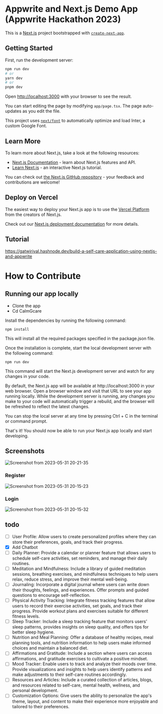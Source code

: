 # Appwrite and Next.js Demo App (Appwrite Hackathon 2023)

This is a [Next.js](https://nextjs.org/) project bootstrapped with [`create-next-app`](https://github.com/vercel/next.js/tree/canary/packages/create-next-app).

## Getting Started

First, run the development server:

```bash
npm run dev
# or
yarn dev
# or
pnpm dev
```

Open [http://localhost:3000](http://localhost:3000) with your browser to see the result.

You can start editing the page by modifying `app/page.tsx`. The page auto-updates as you edit the file.

This project uses [`next/font`](https://nextjs.org/docs/basic-features/font-optimization) to automatically optimize and load Inter, a custom Google Font.

## Learn More

To learn more about Next.js, take a look at the following resources:

- [Next.js Documentation](https://nextjs.org/docs) - learn about Next.js features and API.
- [Learn Next.js](https://nextjs.org/learn) - an interactive Next.js tutorial.

You can check out [the Next.js GitHub repository](https://github.com/vercel/next.js/) - your feedback and contributions are welcome!

## Deploy on Vercel

The easiest way to deploy your Next.js app is to use the [Vercel Platform](https://vercel.com/new?utm_medium=default-template&filter=next.js&utm_source=create-next-app&utm_campaign=create-next-app-readme) from the creators of Next.js.

Check out our [Next.js deployment documentation](https://nextjs.org/docs/deployment) for more details.
## Tutorial 
https://gatwirival.hashnode.dev/build-a-self-care-application-using-nextjs-and-appwrite
# How to Contribute

## Running our app locally
- Clone the app
- Cd CalmGcare

Install the dependencies by running the following command:
```
npm install
```
This will install all the required packages specified in the package.json file.

Once the installation is complete, start the local development server with the following command:

```
npm run dev
```
This command will start the Next.js development server and watch for any changes in your code.

By default, the Next.js app will be available at http://localhost:3000 in your web browser. Open a browser window and visit that URL to see your app running locally.
While the development server is running, any changes you make to your code will automatically trigger a rebuild, and the browser will be refreshed to reflect the latest changes.

You can stop the local server at any time by pressing Ctrl + C in the terminal or command prompt.

That's it! You should now be able to run your Next.js app locally and start developing.
## Screenshots

![Screenshot from 2023-05-31 20-21-35](https://github.com/gatwirival/CalmG-Care/assets/61587290/7cadcc3b-a434-4d98-b7eb-41b23fcb84bc)

### Register
![Screenshot from 2023-05-31 20-15-23](https://github.com/gatwirival/CalmG-Care/assets/61587290/50eab0a7-b930-4449-a1c5-22648b85a752)
### Login
![Screenshot from 2023-05-31 20-15-32](https://github.com/gatwirival/CalmG-Care/assets/61587290/7433a350-8e6c-40cb-9b3a-e440861ee0db)

## todo
- [ ] User Profile: Allow users to create personalized profiles where they can store their preferences, goals, and track their progress.
-  [x] Add Chatbot
- [ ] Daily Planner: Provide a calendar or planner feature that allows users to schedule self-care activities, set reminders, and manage their daily routines.
- [ ] Meditation and Mindfulness: Include a library of guided meditation sessions, breathing exercises, and mindfulness techniques to help users relax, reduce stress, and improve their mental well-being.
- [ ] Journaling: Incorporate a digital journal where users can write down their thoughts, feelings, and experiences. Offer prompts and guided questions to encourage self-reflection.
- [ ] Physical Activity Tracking: Integrate fitness tracking features that allow users to record their exercise activities, set goals, and track their progress. Provide workout plans and exercises suitable for different fitness levels.
- [ ] Sleep Tracker: Include a sleep tracking feature that monitors users' sleep patterns, provides insights on sleep quality, and offers tips for better sleep hygiene.
- [ ] Nutrition and Meal Planning: Offer a database of healthy recipes, meal planning tools, and nutrition information to help users make informed choices and maintain a balanced diet.
- [ ] Affirmations and Gratitude: Include a section where users can access affirmations, and gratitude exercises to cultivate a positive mindset.
- [ ] Mood Tracker: Enable users to track and analyze their moods over time. Provide visualizations and insights to help users identify patterns and make adjustments to their self-care routines accordingly.
- [ ] Resources and Articles: Include a curated collection of articles, blogs, and resources related to self-care, mental health, wellness, and personal development.
- [ ] Customization Options: Give users the ability to personalize the app's theme, layout, and content to make their experience more enjoyable and tailored to their preferences.
